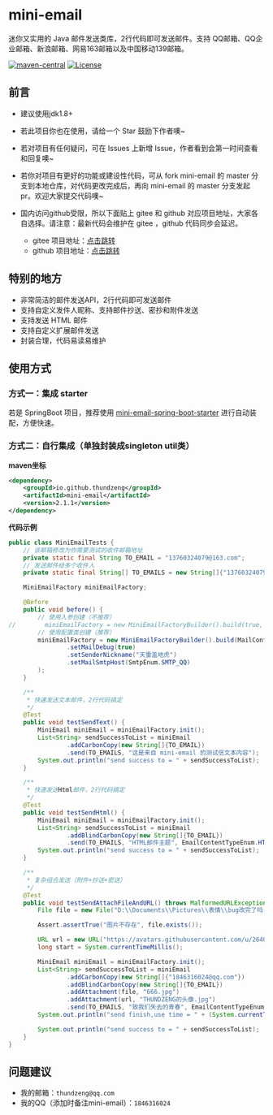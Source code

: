 # mini-email

迷你又实用的 Java 邮件发送类库，2行代码即可发送邮件。支持 QQ邮箱、QQ企业邮箱、新浪邮箱、网易163邮箱以及中国移动139邮箱。

[![maven-central](https://img.shields.io/maven-central/v/io.github.thundzeng/mini-email.svg?style=flat-square)](https://mvnrepository.com/artifact/io.github.thundzeng/mini-email)
[![License](https://img.shields.io/badge/license-Apache%202-4EB1BA.svg?style=flat-square)](https://www.apache.org/licenses/LICENSE-2.0.html)

## 前言

- 建议使用jdk1.8+
- 若此项目你也在使用，请给一个 Star 鼓励下作者噢~
- 若对项目有任何疑问，可在 Issues 上新增 Issue，作者看到会第一时间查看和回复噢~
- 若你对项目有更好的功能或建设性代码，可从 fork mini-email 的 master 分支到本地仓库，对代码更改完成后，再向 mini-email 的 master 分支发起 pr。欢迎大家提交代码噢~
- 国内访问github受限，所以下面贴上 gitee 和 github 对应项目地址，大家各自选择。请注意：最新代码会维护在 gitee ，github 代码同步会延迟。

  - gitee 项目地址：[点击跳转](https://gitee.com/thundzeng/mini-email)
  - github 项目地址：[点击跳转](https://github.com/THUNDZENG/mini-email)

## 特别的地方

- 非常简洁的邮件发送API，2行代码即可发送邮件
- 支持自定义发件人昵称、支持邮件抄送、密抄和附件发送
- 支持发送 HTML 邮件
- 支持自定义扩展邮件发送
- 封装合理，代码易读易维护

## 使用方式

### 方式一：集成 starter

若是 SpringBoot 项目，推荐使用 [mini-email-spring-boot-starter](https://gitee.com/thundzeng/mini-email-spring-boot-starter) 进行自动装配，方便快速。

### 方式二：自行集成（单独封装成singleton util类）

**maven坐标**

```xml
<dependency>
    <groupId>io.github.thundzeng</groupId>
    <artifactId>mini-email</artifactId>
    <version>2.1.1</version>
</dependency>
```

**代码示例**

```java
public class MiniEmailTests {
    // 该邮箱修改为你需要测试的收件邮箱地址
    private static final String TO_EMAIL = "13760324079@163.com";
    // 发送邮件给多个收件人
    private static final String[] TO_EMAILS = new String[]{"13760324079@139.com", "1245725331@qq.com", "xxx@qq.com"};

    MiniEmailFactory miniEmailFactory;

    @Before
    public void before() {
        // 使用入参创建（不推荐）
//        miniEmailFactory = new MiniEmailFactoryBuilder().build(true, "thundzeng@qq.com", "xxxxxx", SmtpEnum.SMTP_QQ);
        // 使用配置类创建（推荐）
        miniEmailFactory = new MiniEmailFactoryBuilder().build(MailConfig.config("thundzeng@qq.com", "xxxxxx")
                .setMailDebug(true)
                .setSenderNickname("天雷盖地虎")
                .setMailSmtpHost(SmtpEnum.SMTP_QQ)
        );
    }

    /**
     * 快速发送文本邮件，2行代码搞定
     */
    @Test
    public void testSendText() {
        MiniEmail miniEmail = miniEmailFactory.init();
        List<String> sendSuccessToList = miniEmail
                .addCarbonCopy(new String[]{TO_EMAIL})
                .send(TO_EMAILS, "这是来自 mini-email 的测试信文本内容");
        System.out.println("send success to = " + sendSuccessToList);
    }

    /**
     * 快速发送Html邮件，2行代码搞定
     */
    @Test
    public void testSendHtml() {
        MiniEmail miniEmail = miniEmailFactory.init();
        List<String> sendSuccessToList = miniEmail
                .addBlindCarbonCopy(new String[]{TO_EMAIL})
                .send(TO_EMAILS, "HTML邮件主题", EmailContentTypeEnum.HTML, "<h1 style='color:red;'>这是来自 mini-email 的测试 HTML 内容</h1>");
        System.out.println("send success to = " + sendSuccessToList);
    }

    /**
     * 复杂组合发送（附件+抄送+密送）
     */
    @Test
    public void testSendAttachFileAndURL() throws MalformedURLException {
        File file = new File("D:\\Documents\\Pictures\\表情\\bug改完了吗.jpg");

        Assert.assertTrue("图片不存在", file.exists());

        URL url = new URL("https://avatars.githubusercontent.com/u/26403930?s=460&u=1a90eb155a8dbb56385be72a90fdd2911a068409&v=4");
        long start = System.currentTimeMillis();

        MiniEmail miniEmail = miniEmailFactory.init();
        List<String> sendSuccessToList = miniEmail
                .addCarbonCopy(new String[]{"1846316024@qq.com"})
                .addBlindCarbonCopy(new String[]{TO_EMAIL})
                .addAttachment(file, "666.jpg")
                .addAttachment(url, "THUNDZENG的头像.jpg")
                .send(TO_EMAILS, "致我们失去的青春", EmailContentTypeEnum.HTML, "<h2 style='color:blue;'>这是来自 mini-email 的测试 HTML 内容</h2><br /><h2 style='color:red;'>请查看附件内容</h2>");
        System.out.println("send finish,use time = " + (System.currentTimeMillis() - start) / 1000);

        System.out.println("send success to = " + sendSuccessToList);
    }
}
```

## 问题建议

- 我的邮箱：`thundzeng@qq.com`
- 我的QQ（添加时备注mini-email）：`1846316024`
